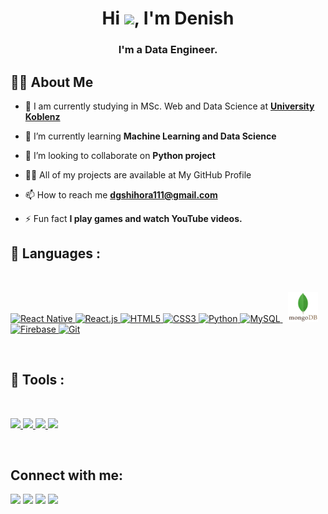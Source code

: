 <h1 align="center">Hi <img src="https://raw.githubusercontent.com/MartinHeinz/MartinHeinz/master/wave.gif" width="30px">, I'm Denish</h1>
<h3 align="center">I'm a Data Engineer.</h3>


## 🙋‍♂️ About Me

- 🔭 I am currently studying in MSc. Web and Data Science at **[University Koblenz](https://www.uni-koblenz-landau.de/de)**

- 🌱 I’m currently learning **Machine Learning and Data Science**

- 👯 I’m looking to collaborate on **Python project**

- 👨‍💻 All of my projects are available at My GitHub Profile

- 📫 How to reach me **dgshihora111@gmail.com**

- ⚡ Fun fact **I play games and watch YouTube videos.**

## 🚀 Languages :
<br>
<p align="left">
   <a href="https://www.reactjs.org/" target="_blank"> 
    <img src="https://img.icons8.com/color/48/000000/react-native.png" alt="React Native"/>
</a>
<a href="https://www.reactjs.org/" target="_blank"> 
    <img src="https://img.icons8.com/?size=100&id=33039&format=png&color=000000" alt="React.js"/>
</a>
<a href="https://www.eclipse.org/" target="_blank"> 
    <img src="https://img.icons8.com/color/48/000000/html-5.png" alt="HTML5"/>
</a>
<a href="https://www.w3schools.com/css/" target="_blank"> 
    <img src="https://img.icons8.com/color/48/000000/css3.png" alt="CSS3"/>
</a>
<a href="https://www.python.org" target="_blank"> 
    <img src="https://img.icons8.com/color/48/000000/python.png" alt="Python"/>
</a>
<a style="padding-right:8px;" href="https://www.mysql.com/" target="_blank"> 
    <img src="https://img.icons8.com/fluent/50/000000/mysql-logo.png" alt="MySQL"/>
</a>
<a href="https://www.mongodb.com/" target="_blank"> 
    <img src="https://raw.githubusercontent.com/devicons/devicon/master/icons/mongodb/mongodb-original-wordmark.svg" alt="MongoDB" width="48" height="48"/>
</a>
<a href="https://firebase.google.com/" target="_blank"> 
    <img src="https://img.icons8.com/color/48/000000/firebase.png" alt="Firebase"/>
</a>
<a href="https://git-scm.com/" target="_blank"> 
    <img src="https://img.icons8.com/color/48/000000/git.png" alt="Git"/>
</a>

</p>
<br>

## 🚀 Tools :
<br>
<p align="left"> 
    <a href="https://code.visualstudio.com/" target="_blank"> <img src="https://img.icons8.com/color/48/000000/visual-studio-code-2019.png"/> </a>
    <a href="https://github.com/" target="_blank"><img src="https://img.icons8.com/nolan/48/github.png"/> </a>
    <a href="https://www.w3.org/html/" target="_blank"> <img src="https://img.icons8.com/office/40/000000/java-eclipse.png"/> </a> 
    <a href="https://www.sublimetext.com/" target="_blank"> <img src="https://img.icons8.com/fluent/48/000000/sublime-text.png"/> </a>
</p>
<br>

## Connect with me:
<p align="left">

<a href = "https://www.linkedin.com/in/shihora-denish-5a3167171/"><img src="https://img.icons8.com/fluent/48/000000/linkedin.png"/></a>
<a href = "https://twitter.com/ShihoraDenish"><img src="https://img.icons8.com/fluent/48/000000/twitter.png"/></a>
<a href = "https://www.instagram.com/denish_shihora/"><img src="https://img.icons8.com/fluent/48/000000/instagram-new.png"/></a>
<a href = "https://www.facebook.com/denish.shihora.33"><img src="https://img.icons8.com/color/48/000000/facebook.png"/></a>

</p>


